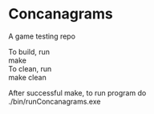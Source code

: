 # Concanagrams  
A game testing repo  

To build, run  
make  
To clean, run  
make clean  

After successful make, to run program do  
./bin/runConcanagrams.exe <NUMBER OF PLAYERS>  